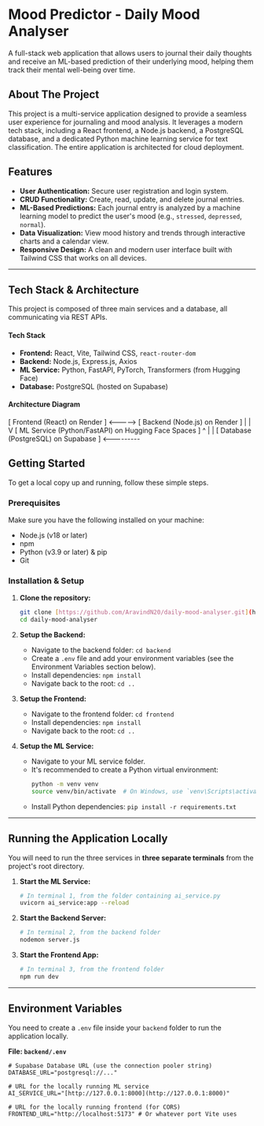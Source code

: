 # Mood Predictor - Daily Mood Analyser 

A full-stack web application that allows users to journal their daily thoughts and receive an ML-based prediction of their underlying mood, helping them track their mental well-being over time.



##  About The Project

This project is a multi-service application designed to provide a seamless user experience for journaling and mood analysis. It leverages a modern tech stack, including a React frontend, a Node.js backend, a PostgreSQL database, and a dedicated Python machine learning service for text classification. The entire application is architected for cloud deployment.

##  Features

* **User Authentication:** Secure user registration and login system.
* **CRUD Functionality:** Create, read, update, and delete journal entries.
* **ML-Based Predictions:** Each journal entry is analyzed by a machine learning model to predict the user's mood (e.g., `stressed`, `depressed`, `normal`).
* **Data Visualization:** View mood history and trends through interactive charts and a calendar view.
* **Responsive Design:** A clean and modern user interface built with Tailwind CSS that works on all devices.

---

## Tech Stack & Architecture

This project is composed of three main services and a database, all communicating via REST APIs.

#### Tech Stack
* **Frontend:** React, Vite, Tailwind CSS, `react-router-dom`
* **Backend:** Node.js, Express.js, Axios
* **ML Service:** Python, FastAPI, PyTorch, Transformers (from Hugging Face)
* **Database:** PostgreSQL (hosted on Supabase)

#### Architecture Diagram
[ Frontend (React) on Render ] <-----> [ Backend (Node.js) on Render ]
|
|
V
[ ML Service (Python/FastAPI) on Hugging Face Spaces ]
^
|
|
[ Database (PostgreSQL) on Supabase ] <---------
##  Getting Started

To get a local copy up and running, follow these simple steps.

### Prerequisites

Make sure you have the following installed on your machine:
* Node.js (v18 or later)
* npm
* Python (v3.9 or later) & pip
* Git

### Installation & Setup

1.  **Clone the repository:**
    ```bash
    git clone [https://github.com/AravindN20/daily-mood-analyser.git](https://github.com/AravindN20/daily-mood-analyser.git)
    cd daily-mood-analyser
    ```

2.  **Setup the Backend:**
    * Navigate to the backend folder: `cd backend`
    * Create a `.env` file and add your environment variables (see the Environment Variables section below).
    * Install dependencies: `npm install`
    * Navigate back to the root: `cd ..`

3.  **Setup the Frontend:**
    * Navigate to the frontend folder: `cd frontend`
    * Install dependencies: `npm install`
    * Navigate back to the root: `cd ..`

4.  **Setup the ML Service:**
    * Navigate to your ML service folder.
    * It's recommended to create a Python virtual environment:
        ```bash
        python -m venv venv
        source venv/bin/activate  # On Windows, use `venv\Scripts\activate`
        ```
    * Install Python dependencies: `pip install -r requirements.txt`

---

##  Running the Application Locally

You will need to run the three services in **three separate terminals** from the project's root directory.

1.  **Start the ML Service:**
    ```bash
    # In terminal 1, from the folder containing ai_service.py
    uvicorn ai_service:app --reload
    ```

2.  **Start the Backend Server:**
    ```bash
    # In terminal 2, from the backend folder
    nodemon server.js
    ```

3.  **Start the Frontend App:**
    ```bash
    # In terminal 3, from the frontend folder
    npm run dev
    ```

---

##  Environment Variables

You need to create a `.env` file inside your `backend` folder to run the application locally.

**File: `backend/.env`**
```env
# Supabase Database URL (use the connection pooler string)
DATABASE_URL="postgresql://..."

# URL for the locally running ML service
AI_SERVICE_URL="[http://127.0.0.1:8000](http://127.0.0.1:8000)"

# URL for the locally running frontend (for CORS)
FRONTEND_URL="http://localhost:5173" # Or whatever port Vite uses
